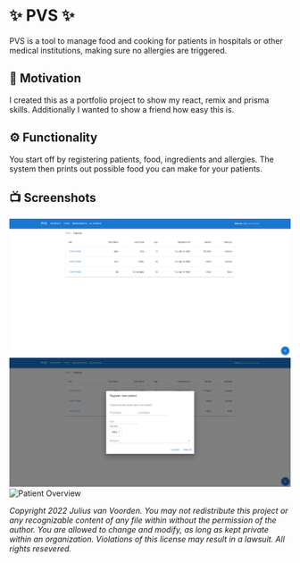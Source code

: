 # :sparkles: PVS :sparkles:
PVS is a tool to manage food and cooking for patients in hospitals or other medical institutions, making sure no allergies are triggered.

## :call_me_hand: Motivation
I created this as a portfolio project to show my react, remix and prisma skills. Additionally I wanted to show a friend how easy this is.

## :gear: Functionality
You start off by registering patients, food, ingredients and allergies. The system then prints out possible food you can make for your patients.

## :tv: Screenshots
![Patient Overview](/screenshots/patients.png)
![New Patient](/screenshots/newPatient.png)
![Patient Overview](/screenshots/patientOverview.png.png)

*Copyright 2022 Julius van Voorden. You may not redistribute this project or any recognizable content of any file within without the permission of the author. You are allowed to change and modify, as long as kept private within an organization. Violations of this license may result in a lawsuit. All rights resevered.*